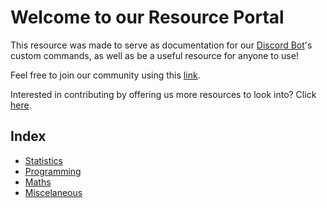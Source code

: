 # Welcome to our Resource Portal

This resource was made to serve as documentation for our [Discord Bot](https://github.com/CMCarlsen/statsbot)'s custom commands, as well as be a useful resource for anyone to use!

Feel free to join our community using this [link](https://discordapp.com/invite/PPvDstH).

Interested in contributing by offering us more resources to look into? Click [here](Contributing.md).

## Index

- [Statistics](/Statistics/Statistics.md)
- [Programming](/Programming/Programming.md)
- [Maths](/Maths/Maths.md)
- [Miscelaneous](/Miscelaneous/Miscelaneous.md)
